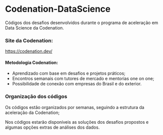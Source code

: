 # Codenation-DataScience
Códigos dos desafios desenvolvidos durante o programa de aceleração em Data Science da Codenation.

### Site da Codenation:
https://codenation.dev/

#### Metodologia Codenation:

- Aprendizado com base em desafios e projetos práticos;
- Encontros semanais com tutores de mercado e mentorias one on one;
- Possibilidade de conexão com empresas do Brasil e do exterior.

### Organização dos códigos
Os códigos estão organizados por semanas, seguindo a estrutura da aceleração da Codenation;

Nos códigos estarão disponíveis as soluções dos desafios propostos e algumas opções extras de análises dos dados.
